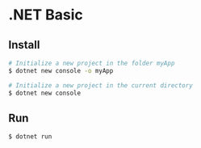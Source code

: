 # .NET Basic


## Install

```bash
# Initialize a new project in the folder myApp
$ dotnet new console -o myApp

# Initialize a new project in the current directory
$ dotnet new console
```

## Run

```bash
$ dotnet run
```